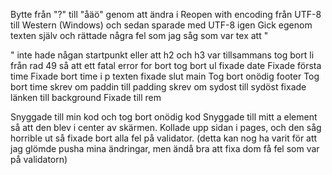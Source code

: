 Bytte från "?" till "åäö" genom att ändra i Reopen with encoding från UTF-8 till Western (Windows) och sedan sparade med UTF-8 igen
Gick egenom texten själv och rättade några fel som jag såg som var tex att "</p>" inte hade någan startpunkt eller att h2 och h3 var tillsammans
tog bort li från rad 49 så att ett fatal error for bort
tog bort ul 
fixade date
Fixade första time
Fixade bort time i p texten
fixade slut main
Tog bort onödig footer
Tog bort time
skrev om paddin till padding
skrev om sydost till sydöst
fixade länken till background
Fixade till rem

Snyggade till min kod och tog bort onödig kod
Snyggade till mitt a element så att den blev i center av skärmen.
Kollade upp sidan i pages, och den såg horrible ut så fixade bort alla fel på validator. (detta kan nog ha varit för att jag glömde
pusha mina ändringar, men ändå bra att fixa dom få fel som var på validatorn)

